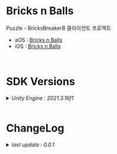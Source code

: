 # Bricks n Balls

Puzzle - BricksBreakerB 클라이언트 프로젝트

+ aOS : [Bricks n Balls](https://play.google.com/store/apps/details?id=com.ninetap.match3defense&hl=en&gl=US)
+ iOS : [Bricks n Balls](https://apps.apple.com/app/id1610049465)

<br>

# SDK Versions
<details>
<summary markdown="span"><em>Unity Engine : 2021.3.16f1</em></summary>
<br>

---
+ UnityPackage Version
   - //AppsFlyer : 6.8.5
   - //Facebook : 14.1.0
   - //Firebase : 10.1.1
   - //Flurry : 6.0.0
   - //IronSource : 7.2.5.1
   - //External Dependency Manager : 1.2.175
   - //In App Purchasing : 4.5.1

</details>

<br>

# ChangeLog

<details>
<summary markdown="span"><em>last update : 0.0.1</em></summary>
<br>

---
+ 0.0.1
   - Kick Off

</details>